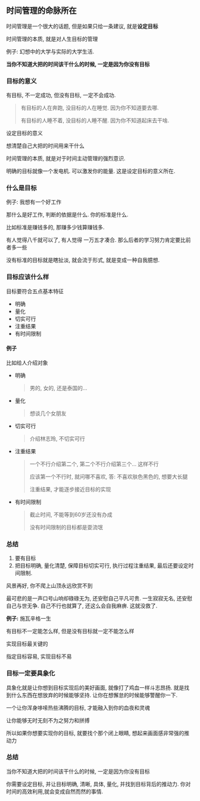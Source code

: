 ## 时间管理的命脉所在

时间管理是一个很大的话题, 但是如果只给一条建议, 就是**设定目标**

时间管理的本质, 就是对人生目标的管理

 例子: 幻想中的大学与实际的大学生活. 

**当你不知道大把的时间该干什么的时候, 一定是因为你没有目标**

### 目标的意义

有目标, 不一定成功, 但没有目标, 一定不会成功. 

> 有目标的人在奔跑, 没目标的人在睡觉. 因为你不知道要去哪. 
>
> 有目标的人睡不着, 没目标的人睡不醒. 因为你不知道起床去干啥. 

设定目标的意义

想清楚自己大把的时间用来干什么

时间管理的本质, 就是对于时间主动管理的强烈意识. 

明确的目标就像一个发电机. 可以激发你的能量. 这是设定目标的意义所在. 

### 什么是目标

例子: 我想有一个好工作

那什么是好工作, 判断的依据是什么. 你的标准是什么. 

比如标准是赚钱多的, 那赚多少钱算赚钱多. 

有人觉得八千就可以了, 有人觉得 一万五才凑合. 那么后者的学习努力肯定要比前者多一些

没有标准的目标就是瞎扯淡, 就会流于形式, 就是变成一种自我臆想. 

### 目标应该什么样

目标要符合五点基本特征

* 明确
* 量化
* 切实可行
* 注重结果
* 有时间限制

#### 例子

比如给人介绍对象

* 明确

  > 男的, 女的, 还是泰国的...

* 量化

  > 想谈几个女朋友

* 切实可行

  > 介绍林志玲, 不切实可行

* 注重结果

  > 一个不行介绍第二个, 第二个不行介绍第三个... 这样不行
  >
  > 应该第一个不行时, 就问哪不喜欢, 答: 不喜欢肤色黑色的, 想要大长腿
  >
  > 注重结果, 才能逐步接近目标的实现

* 有时间限制

  > 截止时间, 不能等到60岁还没有办成
  >
  > 没有时间限制的目标都是耍流氓

### 总结

1. 要有目标
2. 把目标明确, 量化清楚, 保障目标切实可行, 执行过程注重结果, 最后还要设定时间限制. 

风景再好, 你不爬上山顶永远欣赏不到

最可悲的是一声口号山响却碌碌无为, 还安慰自己平凡可贵. 一生寂寂无名, 还安慰自己与世无争. 自己不行也就算了, 还这么会自我麻痹. 这就没救了. 

**例子:** 施瓦辛格一生

有目标不一定能怎么样, 但是没有目标就一定不能怎么样

实现目标最关键的

指定目标容易, 实现目标不易

### 目标一定要具象化

具象化就是让你想到目标实现后的美好画面, 就像打了鸡血一样斗志昂扬. 就是找到什么东西在想放弃的时候能够坚持. 让你在想懈怠的时候能够警醒你一下. 

一个让你浑身哆嗦热些沸腾的目标, 才能融入到你的血夜和灵魂

让你能够无时无刻不为之努力和拼搏

所以如果你想要实现你的目标,  就要找个那个闭上眼睛, 想起来画面感非常强的推动力

### 总结

当你不知道大把的时间该干什么的时候, 一定是因为你没有目标

你需要设定目标, 并让目标明确, 清晰, 具体, 量化, 并找到目标背后的推动力. 你对时间的高效利用,就会变成自然而然的事情. 